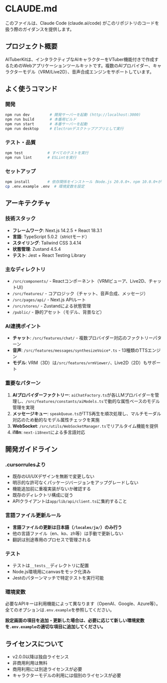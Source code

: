 # CLAUDE.md

このファイルは、Claude Code (claude.ai/code) がこのリポジトリのコードを扱う際のガイダンスを提供します。

## プロジェクト概要

AITuberKitは、インタラクティブなAIキャラクターをVTuber機能付きで作成するためのWebアプリケーションツールキットです。複数のAIプロバイダー、キャラクターモデル（VRM/Live2D）、音声合成エンジンをサポートしています。

## よく使うコマンド

### 開発

```bash
npm run dev         # 開発サーバーを起動 (http://localhost:3000)
npm run build       # 本番用ビルド
npm run start       # 本番サーバーを起動
npm run desktop     # Electronデスクトップアプリとして実行
```

### テスト・品質

```bash
npm test           # すべてのテストを実行
npm run lint       # ESLintを実行
```

### セットアップ

```bash
npm install        # 依存関係をインストール（Node.js 20.0.0+、npm 10.0.0+が必要）
cp .env.example .env  # 環境変数を設定
```

## アーキテクチャ

### 技術スタック

- **フレームワーク**: Next.js 14.2.5 + React 18.3.1
- **言語**: TypeScript 5.0.2（strictモード）
- **スタイリング**: Tailwind CSS 3.4.14
- **状態管理**: Zustand 4.5.4
- **テスト**: Jest + React Testing Library

### 主なディレクトリ

- `/src/components/` - Reactコンポーネント（VRMビューア、Live2D、チャットUI）
- `/src/features/` - コアロジック（チャット、音声合成、メッセージ）
- `/src/pages/api/` - Next.js APIルート
- `/src/stores/` - Zustandによる状態管理
- `/public/` - 静的アセット（モデル、背景など）

### AI連携ポイント

- **チャット**: `/src/features/chat/` - 複数プロバイダー対応のファクトリーパターン
- **音声**: `/src/features/messages/synthesizeVoice*.ts` - 13種類のTTSエンジン
- **モデル**: VRM（3D）は`/src/features/vrmViewer/`、Live2D（2D）もサポート

### 重要なパターン

1. **AIプロバイダーファクトリー**: `aiChatFactory.ts`が各LLMプロバイダーを管理し、`/src/features/constants/aiModels.ts`で動的な属性ベースのモデル管理を実現
2. **メッセージキュー**: `speakQueue.ts`がTTS再生を順次処理し、マルチモーダル対応のため動的なモデル属性チェックを実施
3. **WebSocket**: `/src/utils/WebSocketManager.ts`でリアルタイム機能を提供
4. **i18n**: `next-i18next`による多言語対応

## 開発ガイドライン

### .cursorrulesより

- 既存のUI/UXデザインを無断で変更しない
- 明示的な許可なくパッケージバージョンをアップグレードしない
- 機能追加前に重複実装がないか確認する
- 既存のディレクトリ構成に従う
- APIクライアントは`app/lib/api/client.ts`に集約すること

### 言語ファイル更新ルール

- **言語ファイルの更新は日本語（`/locales/ja/`）のみ行う**
- 他の言語ファイル（en、ko、zh等）は手動で更新しない
- 翻訳は別途専用のプロセスで管理される

### テスト

- テストは`__tests__`ディレクトリに配置
- Node.js環境用にcanvasをモック化済み
- Jestのパターンマッチで特定テストを実行可能

### 環境変数

必要なAPIキーは利用機能によって異なります（OpenAI、Google、Azure等）。全てのオプションは`.env.example`を参照してください。

**設定画面の項目を追加・更新した場合は、必要に応じて新しい環境変数を`.env.example`の適切な項目に追加してください。**

## ライセンスについて

- v2.0.0以降は独自ライセンス
- 非商用利用は無料
- 商用利用には別途ライセンスが必要
- キャラクターモデルの利用には個別のライセンスが必要
